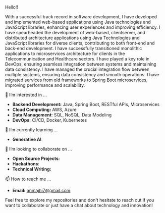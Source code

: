 Hello!!

With a successful track record in software development, I have developed and implemented web-based applications using Java technologies and JavaScript libraries, enhancing user experiences and improving efficiency. I have spearheaded the development of web-based, clientserver, and distributed architecture applications using Java Technologies and JavaScript libraries for diverse clients, contributing to both front-end and back-end development. I have successfully transitioned monolithic applications to microservices architecture for clients in the Telecommunication and Healthcare sectors. I have played a key role in DevOps, ensuring seamless integration between systems and maintaining data consistency. I have managed the crucial integration flow between multiple systems, ensuring data consistency and smooth operations. I have migrated services from old frameworks to Spring Boot microservices, improving performance and scalability.

👀 I’m interested in ...
- **Backend Development:** Java, Spring Boot, RESTful APIs, Microservices
- **Cloud Computing:** AWS, Azure
- **Data Management:** SQL, NoSQL, Data Modeling
- **DevOps:** CI/CD, Docker, Kubernetes

🌱 I’m currently learning ...
- **Generative AI**: 

💞️ I’m looking to collaborate on ...
- **Open Source Projects:**
- **Hackathons:** 
- **Technical Writing:** 

📫 How to reach me ...
- **Email:** anmajhi7@gmail.com

Feel free to explore my repositories and don't hesitate to reach out if you want to collaborate or just have a chat about technology and innovation!
